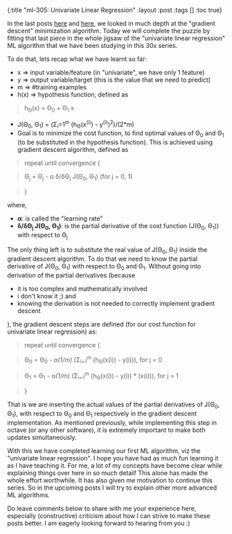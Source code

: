 {:title "ml-305: Univariate Linear Regression"
 :layout :post
 :tags  []
 :toc true}

In the last posts [here](http://www.golb.in/ml-303-gradient-descent-41.html)&nbsp;and [here](http://www.golb.in/ml-304-gradient-descent-and-learning-rate-%CE%B1-42.html), we looked in much depth at the "gradient descent" minimization algorithm. Today we will complete the puzzle by fitting that last piece in the whole jigsaw of the "univariate linear regression" ML algorithm that we have been studying in this 30x series.

To do that, lets recap what we have learnt so far:

* x =&gt; input variable/feature (in "univariate", we have only 1 feature)
* y =&gt; output variable/target (this is the value that we need to predict)
* m =&gt; #training examples
* h(x) =&gt; hypothesis function, defined as

> h<sub>&Theta;</sub>(x) = &Theta;<sub>0</sub> + &Theta;<sub>1</sub> x

* J(&Theta;<sub>0</sub>, &Theta;<sub>1</sub>) = (&Sigma;<sub>i</sub>=1<sup>m</sup> (h<sub>&Theta;</sub>(x<sup>(i)</sup>) - y<sup>(i)</sup>)<sup>2</sup>)/(2\*m)
* Goal is to minimize the cost function, to find optimal values of &Theta;<sub>0</sub> and &Theta;<sub>1</sub> (to be substituted in the hypothesis function). This is achieved using gradient descent algorithm, defined as

> repeat until convergence {

> &Theta;<sub>j</sub> = &Theta;<sub>j</sub> - &alpha; &delta;/&delta;&Theta;<sub>j</sub> J(&Theta;<sub>0</sub>, &Theta;<sub>1</sub>) (for j = 0, 1)

> }

where,

* <b>&alpha;</b>: is called the "learning rate"
* <b>&delta;/&delta;&Theta;<sub>j</sub> J(&Theta;<sub>0</sub>, &Theta;<sub>1</sub>)</b>: is the partial derivative of the cost function (J(&Theta;<sub>0</sub>, &Theta;<sub>1</sub>)) with respect to &Theta;<sub>j</sub>

The only thing left is to substitute the real value of J(&Theta;<sub>0</sub>, &Theta;<sub>1</sub>) inside the gradient descent algorithm. To do that we need to know the partial derivative of J(&Theta;<sub>0</sub>, &Theta;<sub>1</sub>) with respect to &Theta;<sub>0</sub> and &Theta;<sub>1</sub>. Without going into derivation of the partial derivatives (because

* it is too complex and mathematically involved
* i don't know it ;) and
* knowing the derivation is not needed to correctly implement gradient descent

), the gradient descent steps are defined (for our cost function for univariate linear regression) as:

> repeat until convergence {

> &Theta;<sub>0</sub> = &Theta;<sub>0</sub> - &alpha;*(1/m)* (&Sigma;<sub>i=1</sub><sup>m</sup> (h<sub>&Theta;</sub>(x(i)) - y(i))), for j = 0

> &Theta;<sub>1</sub> = &Theta;<sub>1</sub> - &alpha;*(1/m)* (&Sigma;<sub>i=1</sub><sup>m</sup> (h<sub>&Theta;</sub>(x(i)) - y(i)) * (x(i))), for j = 1

> }

That is we are inserting the actual values of the partial derivatives of J(&Theta;<sub>0</sub>, &Theta;<sub>1</sub>), with respect to &Theta;<sub>0</sub> and &Theta;<sub>1</sub> respectively in the gradient descent implementation. As mentioned previously, while implementing this step in octave (or any other software), it is extremely important to make both updates simultaneously.

With this we have completed learning our first ML algorithm, viz the "univariate linear regression". I hope you have had as much fun learning it as I have teaching it. For me, a lot of my concepts have become clear while explaining things over here in so much detail! This alone has made the whole effort worthwhile. It has also given me motivation to continue this series. So in the upcoming posts I will try to explain other more advanced ML algorithms.

Do leave comments below to share with me your experience here, especially (constructive) criticism about how I can strive to make these posts better. I am eagerly looking forward to hearing from you :)
